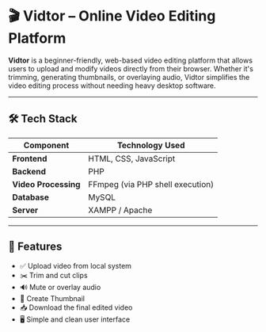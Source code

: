 # 🎬 Vidtor – Online Video Editing Platform

**Vidtor** is a beginner-friendly, web-based video editing platform that allows users to upload and modify videos directly from their browser. Whether it's trimming, generating thumbnails, or overlaying audio, Vidtor simplifies the video editing process without needing heavy desktop software.

---

## 🛠️ Tech Stack

| Component       | Technology Used                |
|----------------|---------------------------------|
| **Frontend**    | HTML, CSS, JavaScript           |
| **Backend**     | PHP                             |
| **Video Processing** | FFmpeg (via PHP shell execution) |
| **Database**    | MySQL 
| **Server**      | XAMPP / Apache|

---

## 📂 Features

- ✅ Upload video from local system  
- ✂️ Trim and cut clips  
- 🔊 Mute or overlay audio  
- 🎨 Create Thumbnail
- 📥 Download the final edited video  
- 🖥️ Simple and clean user interface



